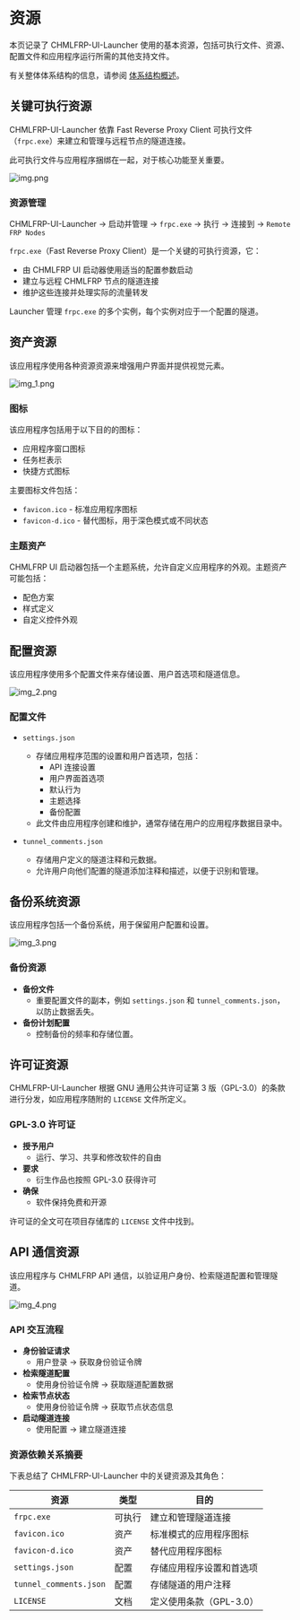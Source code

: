 # 资源
本页记录了 CHMLFRP-UI-Launcher 使用的基本资源，包括可执行文件、资源、配置文件和应用程序运行所需的其他支持文件。

有关整体体系结构的信息，请参阅 [体系结构概述](#)。

## 关键可执行资源

CHMLFRP-UI-Launcher 依靠 Fast Reverse Proxy Client 可执行文件（`frpc.exe`）来建立和管理与远程节点的隧道连接。

此可执行文件与应用程序捆绑在一起，对于核心功能至关重要。

![img.png](png/资源png/img.png)

### 资源管理

CHMLFRP-UI-Launcher → 启动并管理 → `frpc.exe` → 执行 → 连接到 → `Remote FRP Nodes`

`frpc.exe`（Fast Reverse Proxy Client）是一个关键的可执行资源，它：

- 由 CHMLFRP UI 启动器使用适当的配置参数启动
- 建立与远程 CHMLFRP 节点的隧道连接
- 维护这些连接并处理实际的流量转发

Launcher 管理 `frpc.exe` 的多个实例，每个实例对应于一个配置的隧道。

## 资产资源

该应用程序使用各种资源资源来增强用户界面并提供视觉元素。

![img_1.png](png/资源png/img_1.png)

### 图标

该应用程序包括用于以下目的的图标：

- 应用程序窗口图标
- 任务栏表示
- 快捷方式图标

主要图标文件包括：

- `favicon.ico` - 标准应用程序图标
- `favicon-d.ico` - 替代图标，用于深色模式或不同状态

### 主题资产

CHMLFRP UI 启动器包括一个主题系统，允许自定义应用程序的外观。主题资产可能包括：

- 配色方案
- 样式定义
- 自定义控件外观

## 配置资源

该应用程序使用多个配置文件来存储设置、用户首选项和隧道信息。

![img_2.png](png/资源png/img_2.png)

### 配置文件

- `settings.json`
  - 存储应用程序范围的设置和用户首选项，包括：
    - API 连接设置
    - 用户界面首选项
    - 默认行为
    - 主题选择
    - 备份配置
  - 此文件由应用程序创建和维护，通常存储在用户的应用程序数据目录中。

- `tunnel_comments.json`
  - 存储用户定义的隧道注释和元数据。
  - 允许用户向他们配置的隧道添加注释和描述，以便于识别和管理。

## 备份系统资源

该应用程序包括一个备份系统，用于保留用户配置和设置。

![img_3.png](png/资源png/img_3.png)

### 备份资源

- **备份文件**
  - 重要配置文件的副本，例如 `settings.json` 和 `tunnel_comments.json`，以防止数据丢失。
- **备份计划配置**
  - 控制备份的频率和存储位置。

## 许可证资源

CHMLFRP-UI-Launcher 根据 GNU 通用公共许可证第 3 版（GPL-3.0）的条款进行分发，如应用程序随附的 `LICENSE` 文件所定义。

### GPL-3.0 许可证

- **授予用户**
  - 运行、学习、共享和修改软件的自由
- **要求**
  - 衍生作品也按照 GPL-3.0 获得许可
- **确保**
  - 软件保持免费和开源

许可证的全文可在项目存储库的 `LICENSE` 文件中找到。

## API 通信资源

该应用程序与 CHMLFRP API 通信，以验证用户身份、检索隧道配置和管理隧道。

![img_4.png](png/资源png/img_4.png)

### API 交互流程

- **身份验证请求**
  - 用户登录 → 获取身份验证令牌
- **检索隧道配置**
  - 使用身份验证令牌 → 获取隧道配置数据
- **检索节点状态**
  - 使用身份验证令牌 → 获取节点状态信息
- **启动隧道连接**
  - 使用配置 → 建立隧道连接

### 资源依赖关系摘要

下表总结了 CHMLFRP-UI-Launcher 中的关键资源及其角色：

| 资源                     | 类型  | 目的              |
|------------------------|-----|-----------------|
| `frpc.exe`             | 可执行 | 建立和管理隧道连接       |
| `favicon.ico`          | 资产  | 标准模式的应用程序图标     |
| `favicon-d.ico`        | 资产  | 替代应用程序图标        |
| `settings.json`        | 配置  | 存储应用程序设置和首选项    |
| `tunnel_comments.json` | 配置  | 存储隧道的用户注释       |
| `LICENSE`              | 文档  | 定义使用条款（GPL-3.0） |